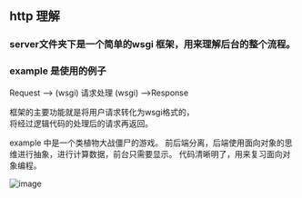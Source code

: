 ## http 理解






### server文件夹下是一个简单的wsgi 框架，用来理解后台的整个流程。
### example 是使用的例子


Request --> (wsgi) 请求处理 (wsgi) -->Response  

框架的主要功能就是将用户请求转化为wsgi格式的，  
将经过逻辑代码的处理后的请求再返回。  




example 中是一个类植物大战僵尸的游戏。
前后端分离，后端使用面向对象的思维进行抽象，进行计算数据，前台只需要显示。
代码清晰明了，用来复习面向对象编程。

![image](http://pyblog-10073407.image.myqcloud.com/postimage1508203711?imageView2/0/w/450/h/400 "enter image title here")




















